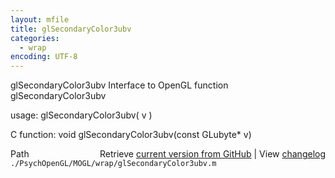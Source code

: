 ```yaml
---
layout: mfile
title: glSecondaryColor3ubv
categories:
  - wrap
encoding: UTF-8
---
```


glSecondaryColor3ubv  Interface to OpenGL function glSecondaryColor3ubv

usage:  glSecondaryColor3ubv( v )

C function:  void glSecondaryColor3ubv(const GLubyte\* v)


<div class="code_header" style="text-align:right;">
  <span style="float:left;">Path&nbsp;&nbsp;</span> <span class="counter">Retrieve <a href=
  "https://raw.github.com/Psychtoolbox-3/Psychtoolbox-3/beta/./PsychOpenGL/MOGL/wrap/glSecondaryColor3ubv.m">current version from GitHub</a> | View <a href=
  "https://github.com/Psychtoolbox-3/Psychtoolbox-3/commits/beta/./PsychOpenGL/MOGL/wrap/glSecondaryColor3ubv.m">changelog</a></span>
</div>
<div class="code">
  <code>./PsychOpenGL/MOGL/wrap/glSecondaryColor3ubv.m</code>
</div>
